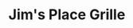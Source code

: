 ---
template: Post
title: Jim's Place Grille
tags: Higher End American
category: Local
phone: 901-861-5000
website: http://jimsplacegrille.com/
services: curbside
---